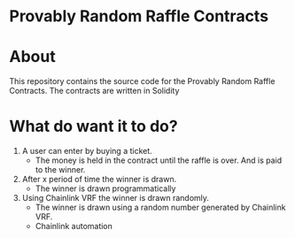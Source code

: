 # Provably Random Raffle Contracts

# About

This repository contains the source code for the Provably Random Raffle Contracts. The contracts are written in Solidity 

# What do want it to do?
1. A user can enter by buying a ticket.
    * The money is held in the contract until the raffle is over. And is paid to the winner.
2. After x period of time the winner is drawn.
    * The winner is drawn programmatically
3. Using Chainlink VRF the winner is drawn randomly.
    * The winner is drawn using a random number generated by Chainlink VRF.
    * Chainlink automation
